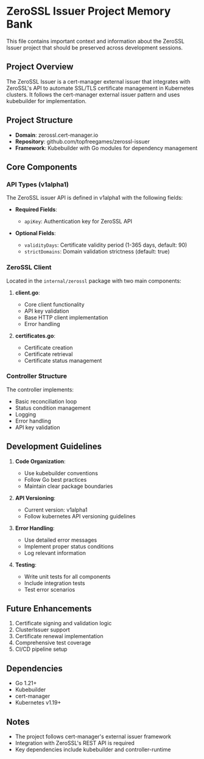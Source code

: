 # ZeroSSL Issuer Project Memory Bank

This file contains important context and information about the ZeroSSL Issuer project that should be preserved across development sessions.

## Project Overview

The ZeroSSL Issuer is a cert-manager external issuer that integrates with ZeroSSL's API to automate SSL/TLS certificate management in Kubernetes clusters. It follows the cert-manager external issuer pattern and uses kubebuilder for implementation.

## Project Structure

- **Domain**: zerossl.cert-manager.io
- **Repository**: github.com/topfreegames/zerossl-issuer
- **Framework**: Kubebuilder with Go modules for dependency management

## Core Components

### API Types (v1alpha1)

The ZeroSSL issuer API is defined in v1alpha1 with the following fields:

- **Required Fields**:
  - `apiKey`: Authentication key for ZeroSSL API

- **Optional Fields**:
  - `validityDays`: Certificate validity period (1-365 days, default: 90)
  - `strictDomains`: Domain validation strictness (default: true)

### ZeroSSL Client

Located in the `internal/zerossl` package with two main components:

1. **client.go**:
   - Core client functionality
   - API key validation
   - Base HTTP client implementation
   - Error handling

2. **certificates.go**:
   - Certificate creation
   - Certificate retrieval
   - Certificate status management

### Controller Structure

The controller implements:
- Basic reconciliation loop
- Status condition management
- Logging
- Error handling
- API key validation

## Development Guidelines

1. **Code Organization**:
   - Use kubebuilder conventions
   - Follow Go best practices
   - Maintain clear package boundaries

2. **API Versioning**:
   - Current version: v1alpha1
   - Follow kubernetes API versioning guidelines

3. **Error Handling**:
   - Use detailed error messages
   - Implement proper status conditions
   - Log relevant information

4. **Testing**:
   - Write unit tests for all components
   - Include integration tests
   - Test error scenarios

## Future Enhancements

1. Certificate signing and validation logic
2. ClusterIssuer support
3. Certificate renewal implementation
4. Comprehensive test coverage
5. CI/CD pipeline setup

## Dependencies

- Go 1.21+
- Kubebuilder
- cert-manager
- Kubernetes v1.19+

## Notes

- The project follows cert-manager's external issuer framework
- Integration with ZeroSSL's REST API is required
- Key dependencies include kubebuilder and controller-runtime 